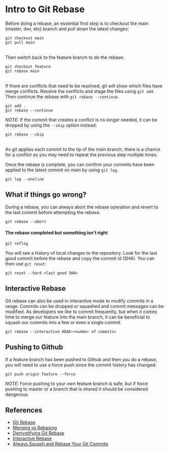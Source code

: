 # Intro to Git Rebase

Before doing a rebase, an essential first step is to checkout the main (master, dev, etc) branch and pull down the latest changes:

```
git checkout main
git pull main
```
\
Then switch back to the feature branch to do the rebase:

```
git checkout feature
git rebase main
```
\
If there are conflicts that need to be resolved, git will show which files have merge conflicts. Resolve the conflicts and stage the files using `git add`. Then continue the rebase with `git rebase --continue`.

```
git add .
git rebase --continue
```

*NOTE:* If the commit that creates a conflict is no longer needed, it can be dropped by using the `--skip` option instead:

```
git rebase --skip
```

\
As git applies each commit to the tip of the main branch, there is a chance for a conflict so you may need to repeat the previous step multiple times.


Once the rebase is complete, you can confirm your commits have been applied to the latest commit on main by using `git log`.

```
git log --oneline
```

## What if things go wrong?

During a rebase, you can always abort the rebase operation and revert to the last commit before attempting the rebase.

```
git rebase --abort
```

#### The rebase completed but something isn't right

```
git reflog
```

You will see a history of local changes to the repository. Look for the last good commit before the rebase and copy the commit id (SHA). You can then use `git reset`:

```
git reset --hard <last good SHA>
```

## Interactive Rebase

Git rebase can also be used in interactive mode to modify commits in a range. Commits can be dropped or squashed and commit messages can be modified. As developers we like to commit frequently, but when it comes time to merge our feature into the main branch, it can be beneficial to squash our commits into a few or even a single commit.

```
git rebase --interactive HEAD~<number of commits>
```

## Pushing to Github

If a feature branch has been pushed to Github and then you do a rebase, you will need to use a force push since the commit history has changed:

```
git push origin feature --force
```

*NOTE:* Force pushing to your own feature branch is safe, but if force pushing to master or a branch that is shared it should be considered dangerous.

## References

* [Git Rebase](https://git-scm.com/docs/git-rebase)
* [Merging vs Rebasing](https://www.atlassian.com/git/tutorials/merging-vs-rebasing)
* [Demystifying Git Rebase](https://www.thinktecture.com/en/tools/demystifying-git-rebase)
* [Interactive Rebase](https://www.thinktecture.com/en/tools/git-interactive-rebase)
* [Always Squash and Rebase Your Git Commits](https://blog.carbonfive.com/always-squash-and-rebase-your-git-commits)
